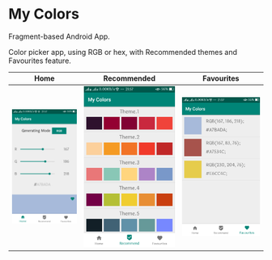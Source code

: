 # My Colors

Fragment-based Android App.

Color picker app, using RGB or hex, with Recommended themes and Favourites feature.

| Home | Recommended | Favourites |
|-|-|-|
| ![Home](images/1.png) | ![Recommended](images/2.png) | ![Favourites](images/3.png) |
